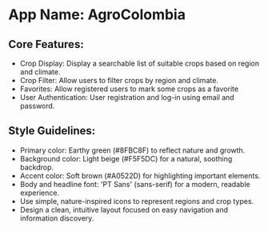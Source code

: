 # **App Name**: AgroColombia

## Core Features:

- Crop Display: Display a searchable list of suitable crops based on region and climate.
- Crop Filter: Allow users to filter crops by region and climate.
- Favorites: Allow registered users to mark some crops as a favorite
- User Authentication: User registration and log-in using email and password.

## Style Guidelines:

- Primary color: Earthy green (#8FBC8F) to reflect nature and growth.
- Background color: Light beige (#F5F5DC) for a natural, soothing backdrop.
- Accent color: Soft brown (#A0522D) for highlighting important elements.
- Body and headline font: 'PT Sans' (sans-serif) for a modern, readable experience.
- Use simple, nature-inspired icons to represent regions and crop types.
- Design a clean, intuitive layout focused on easy navigation and information discovery.